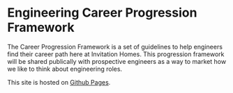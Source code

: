 # Engineering Career Progression Framework

The Career Progression Framework is a set of guidelines to help engineers find their career path here at Invitation Homes. This progression framework will be shared publically with prospective engineers as a way to market how we like to think about engineering roles.

This site is hosted on [Github Pages](https://cuddly-dollop-1644z5p.pages.github.io/).
